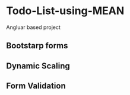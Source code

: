 # Todo-List-using-MEAN
Angluar based project

## Bootstarp forms
## Dynamic Scaling
## Form Validation
